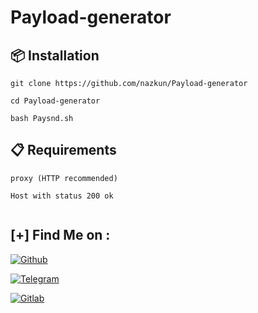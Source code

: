 # Payload-generator







## :package: Installation 

`git clone https://github.com/nazkun/Payload-generator`

`cd Payload-generator`

`bash Paysnd.sh`

## :clipboard: Requirements
```console 
proxy (HTTP recommended) 
```
```console 
Host with status 200 ok
```


```console
```
## [+] Find Me on :

[![Github](https://img.shields.io/badge/Github-nazkun-red?style=for-the-badge&logo=github)](https://github.com/nazkun)

[![Telegram](https://img.shields.io/badge/Chat%20on-Telegram-blue.svg)](https://t.me/joinchat/49ntr6Vsw_AzOTBk) 

[![Gitlab](https://img.shields.io/badge/GitLab-330F63?style=for-the-badge&logo=gitlab&logoColor=white)](gitlab.com/nazkun) 


